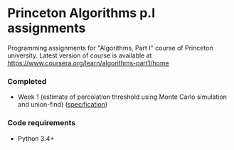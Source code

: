 # Princeton Algorithms p.I assignments

Programming assignments for "Algorithms, Part I" course of Princeton university.
Latest version of course is available at https://www.coursera.org/learn/algorithms-part1/home

### Completed

 - Week 1 (estimate of percolation threshold using Monte Carlo simulation and union-find) ([specification](http://coursera.cs.princeton.edu/algs4/assignments/percolation.html))

### Code requirements
* Python 3.4+
